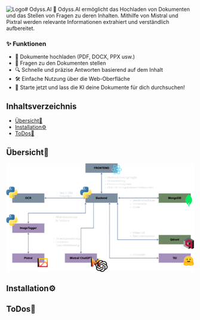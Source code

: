 ![Logo](images/dein-bild.png)# Odyss.AI 🤖
Odyss.AI ermöglicht das Hochladen von Dokumenten und das Stellen von Fragen zu deren Inhalten. Mithilfe von Mistral und Pixtral werden relevante Informationen extrahiert und verständlich aufbereitet.

### ✨ Funktionen
- 📂 Dokumente hochladen (PDF, DOCX, PPX usw.)
- 🤖 Fragen zu den Dokumenten stellen
- 🔍 Schnelle und präzise Antworten basierend auf dem Inhalt
- 🛠 Einfache Nutzung über die Web-Oberfläche
- 🚀 Starte jetzt und lass die KI deine Dokumente für dich durchsuchen!

## Inhaltsverzeichnis
- [Übersicht🥽](#installation)
- [Installation⚙️](#übersicht)
- [ToDos🎯](#todos)

## Übersicht🥽
![Pbersicht Architektur Odyss.AI](odyss_overview.png)

## Installation⚙️

## ToDos🎯

